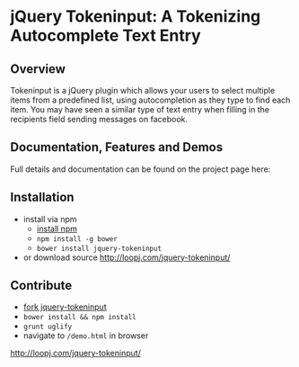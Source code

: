 jQuery Tokeninput: A Tokenizing Autocomplete Text Entry
=======================================================

Overview
--------
Tokeninput is a jQuery plugin which allows your users to select multiple items from a predefined list, using autocompletion as they type to find each item. You may have seen a similar type of text entry when filling in the recipients field sending messages on facebook.

Documentation, Features and Demos
---------------------------------
Full details and documentation can be found on the project page here:

Installation 
-------------
* install via npm
  * [install npm](https://nodejs.org/download/)
  * `npm install -g bower`
  * `bower install jquery-tokeninput`
* or download source <http://loopj.com/jquery-tokeninput/>

Contribute
-----------
* [fork jquery-tokeninput](https://github.com/loopj/jquery-tokeninput)
* `bower install && npm install`
* `grunt uglify`
* navigate to `/demo.html` in browser

<http://loopj.com/jquery-tokeninput/>
